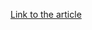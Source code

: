 [Link to the article](https://www.securityweek.com/ics-patch-tuesday-security-advisories-released-by-siemens-schneider-cisa-others/)
